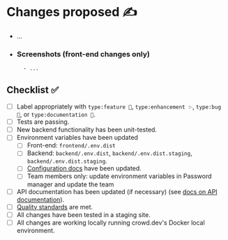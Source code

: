 # Changes proposed ✍️
- ...  
- ### Screenshots (front-end changes only)  
		- ...  
        
## Checklist ✅
- [ ] Label appropriately with `type:feature 🚀`, `type:enhancement ✨`, `type:bug 🐞`, or `type:documentation 📜`.
- [ ] Tests are passing.  
- [ ] New backend functionality has been unit-tested.
- [ ] Environment variables have been updated
  - [ ] Front-end: `frontend/.env.dist`
  - [ ] Backend: `backend/.env.dist`, `backend/.env.dist.staging`, `backend/.env.dist.staging`.
  - [ ] [Configuration docs](https://docs.crowd.dev/docs/configuration) have been updated.
  - [ ] Team members only: update environment variables in Password manager and update the team
- [ ] API documentation has been updated (if necessary) (see [docs on API documentation](https://docs.crowd.dev/docs/updating-api-documentation)).  
- [ ] [Quality standards](https://github.com/CrowdDotDev/crowd-github-test-public/blob/main/CONTRIBUTING.md#quality-standards) are met.  
- [ ] All changes have been tested in a staging site.  
- [ ] All changes are working locally running crowd.dev's Docker local environment.